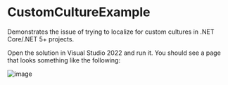 # CustomCultureExample
Demonstrates the issue of trying to localize for custom cultures in .NET Core/.NET 5+ projects.

Open the solution in Visual Studio 2022 and run it. You should see a page that looks something like the following:

![image](https://user-images.githubusercontent.com/249088/140424548-34b673d8-faf2-43c9-9841-86b9258967cd.png)
